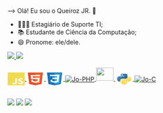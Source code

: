 --> Olá! Eu sou o Queiroz JR. 👋

- 🧑🏽‍💻 Estagiário de Suporte TI;
- 📚 Estudante de Ciência da Computação;
- 😄 Pronome: ele/dele.

<div>
  <a href="https://github.com/josielqrozjr">
  <img height="180em" src="https://github-readme-stats.vercel.app/api?username=josielqrozjr&show_icons=true&theme=light&include_all_commits=true&count_private=true"/>
  <img height="180em" src="https://github-readme-stats.vercel.app/api/top-langs/?username=josielqrozjr&layout=compact&langs_count=16&theme=light"/>
</div>
    
<div style="display: inline_block"><br>
  <img align="center" alt="Jo-Js" height="30" width="40" src="https://raw.githubusercontent.com/devicons/devicon/master/icons/javascript/javascript-plain.svg">
  <img align="center" alt="Jo-HTML" height="30" width="40" src="https://raw.githubusercontent.com/devicons/devicon/master/icons/html5/html5-original.svg">
  <img align="center" alt="Jo-CSS" height="30" width="40" src="https://raw.githubusercontent.com/devicons/devicon/master/icons/css3/css3-original.svg">
  <img align="center" alt="Jo-PHP" height="30" width="40" src="https://cdn.jsdelivr.net/gh/devicons/devicon/icons/php/php-plain.svg" />
  <img align="center alt="Jo-MySQL" height="30" width="40" src="https://cdn.jsdelivr.net/gh/devicons/devicon/icons/mysql/mysql-original.svg">
  <img align="center" alt="Jo-Python" height="30" width="40" src="https://raw.githubusercontent.com/devicons/devicon/master/icons/python/python-original.svg">
  <img align="center" alt="Jo-C" height="30" width="40" src="https://cdn.jsdelivr.net/gh/devicons/devicon/icons/c/c-original.svg">
</div>
  
  ##

  <div>
  <a href="https://instagram.com/josielqroz" target="_blank"><img src="https://img.shields.io/badge/-Instagram-%23E4405F?style=for-the-badge&logo=instagram&logoColor=white" target="_blank"></a> 
  <a href = "mailto:devqueirozjr@gmail.com"><img src="https://img.shields.io/badge/-Gmail-%23333?style=for-the-badge&logo=gmail&logoColor=white" target="_blank"></a>
  <a href="https://www.linkedin.com/in/josielqrozjr" target="_blank"><img src="https://img.shields.io/badge/-LinkedIn-%230077B5?style=for-the-badge&logo=linkedin&logoColor=white" target="_blank"></a>  
</div>

